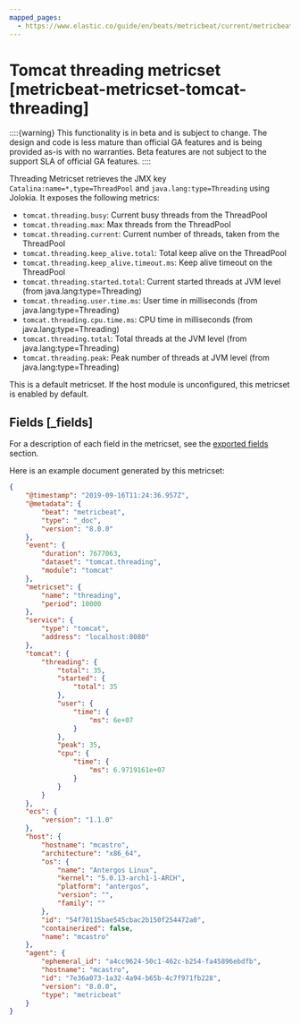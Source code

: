 ```yaml
---
mapped_pages:
  - https://www.elastic.co/guide/en/beats/metricbeat/current/metricbeat-metricset-tomcat-threading.html
---
```


<!-- This file is generated! See scripts/docs_collector.py -->

# Tomcat threading metricset [metricbeat-metricset-tomcat-threading]

::::{warning}
This functionality is in beta and is subject to change. The design and code is less mature than official GA features and is being provided as-is with no warranties. Beta features are not subject to the support SLA of official GA features.
::::


Threading Metricset retrieves the JMX key `Catalina:name=*,type=ThreadPool` and `java.lang:type=Threading` using Jolokia. It exposes the following metrics:

* `tomcat.threading.busy`: Current busy threads from the ThreadPool
* `tomcat.threading.max`: Max threads from the ThreadPool
* `tomcat.threading.current`: Current number of threads, taken from the ThreadPool
* `tomcat.threading.keep_alive.total`: Total keep alive on the ThreadPool
* `tomcat.threading.keep_alive.timeout.ms`: Keep alive timeout on the ThreadPool
* `tomcat.threading.started.total`: Current started threads at JVM level (from java.lang:type=Threading)
* `tomcat.threading.user.time.ms`: User time in milliseconds (from java.lang:type=Threading)
* `tomcat.threading.cpu.time.ms`: CPU time in milliseconds (from java.lang:type=Threading)
* `tomcat.threading.total`: Total threads at the JVM level (from java.lang:type=Threading)
* `tomcat.threading.peak`: Peak number of threads at JVM level (from java.lang:type=Threading)

This is a default metricset. If the host module is unconfigured, this metricset is enabled by default.

## Fields [_fields]

For a description of each field in the metricset, see the [exported fields](/reference/metricbeat/exported-fields-tomcat.md) section.

Here is an example document generated by this metricset:

```json
{
    "@timestamp": "2019-09-16T11:24:36.957Z",
    "@metadata": {
        "beat": "metricbeat",
        "type": "_doc",
        "version": "8.0.0"
    },
    "event": {
        "duration": 7677063,
        "dataset": "tomcat.threading",
        "module": "tomcat"
    },
    "metricset": {
        "name": "threading",
        "period": 10000
    },
    "service": {
        "type": "tomcat",
        "address": "localhost:8080"
    },
    "tomcat": {
        "threading": {
            "total": 35,
            "started": {
                "total": 35
            },
            "user": {
                "time": {
                    "ms": 6e+07
                }
            },
            "peak": 35,
            "cpu": {
                "time": {
                    "ms": 6.9719161e+07
                }
            }
        }
    },
    "ecs": {
        "version": "1.1.0"
    },
    "host": {
        "hostname": "mcastro",
        "architecture": "x86_64",
        "os": {
            "name": "Antergos Linux",
            "kernel": "5.0.13-arch1-1-ARCH",
            "platform": "antergos",
            "version": "",
            "family": ""
        },
        "id": "54f70115bae545cbac2b150f254472a0",
        "containerized": false,
        "name": "mcastro"
    },
    "agent": {
        "ephemeral_id": "a4cc9624-50c1-462c-b254-fa45896ebdfb",
        "hostname": "mcastro",
        "id": "7e36a073-1a32-4a94-b65b-4c7f971fb228",
        "version": "8.0.0",
        "type": "metricbeat"
    }
}
```
